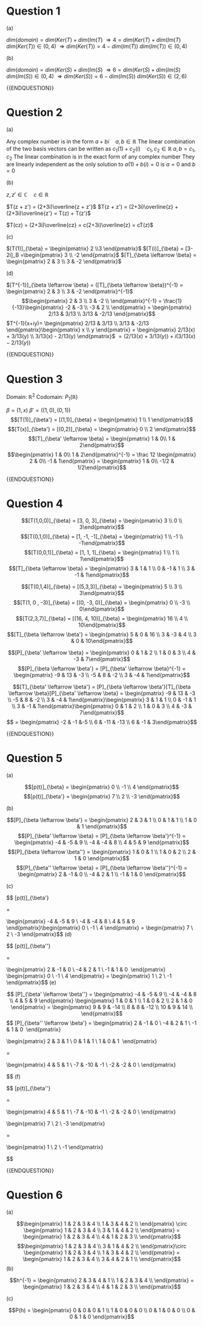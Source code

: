 
# Question 1

(a)

$dim(domain) = dim(Ker(T) + dim(Im(T)$
$\Rightarrow 4 = dim(Ker(T) + dim(Im(T)$
$dim(Ker(T)) \in (0,4)$
$\Rightarrow dim(Ker(T)) = 4 - dim(Im(T))$
$dim(Im(T)) \in (0,4)$

(b)

$dim(domain) = dim(Ker(S) + dim(Im(S)$
$\Rightarrow 6 = dim(Ker(S) + dim(Im(S)$
$dim(Im(S)) \in (0,4)$
$\Rightarrow dim(Ker(S)) = 6 - dim(Im(S))$
$dim(Ker(S)) \in (2,6)$

{{ENDQUESTION}}

# Question 2

(a)

Any complex number is in the form $a +bi \quad a,b \in \mathbb{R}$
The linear combination of the two basis vectors can be written as
$c_1(1) + c_2(i) \quad c_1,c_2 \in \mathbb{R}$
$a,b = c_1,c_2$
The linear combination is in the exact form of any complex number
They are linearly independent as the only solution to $a(1) + b(i) = 0$
is $a = 0 \text{ and } b = 0$

(b)

$z,z' \in \mathbb{C} \quad c \in \mathbb{R}$

$T(z + z') = (2+3i)\overline{z + z'}$
$T(z + z') = (2+3i)\overline{z} + (2+3i)\overline{z'} = T(z) + T(z')$

$T(cz) = (2+3i)\overline{cz} = c(2+3i)\overline{z} = cT(z)$

(c)

$[T(1)]_{\beta} = \begin{pmatrix} 2 \\3 \end{pmatrix}$
$[T(i)]_{\beta}  = [3-2i]_B =\begin{pmatrix} 3 \\ -2 \end{pmatrix}$
$[T]_{\beta \leftarrow \beta} = \begin{pmatrix} 2 & 3 \\ 3 & -2 \end{pmatrix}$

(d)

$[T^{-1}]_{\beta \leftarrow \beta} = ([T]_{\beta \leftarrow \beta})^{-1} = \begin{pmatrix} 2 & 3 \\ 3 & -2 \end{pmatrix}^{-1}$
$$\begin{pmatrix} 2 & 3 \\ 3 & -2 \\ \end{pmatrix}^{-1} = \frac{1}{-13}\begin{pmatrix} -2 & -3 \\ -3 & 2 \\ \end{pmatrix} = \begin{pmatrix} 2/13 & 3/13 \\ 3/13 & -2/13  \end{pmatrix}$$
$T^{-1}(x+iy)= \begin{pmatrix} 2/13 & 3/13 \\ 3/13 & -2/13  \end{pmatrix}\begin{pmatrix} x \\ y \end{pmatrix} = \begin{pmatrix} 2/13(x) + 3/13(y) \\ 3/13(x) - 2/13(y)  \end{pmatrix}$
$= (2/13(x) + 3/13(y)) + i(3/13(x) - 2/13(y))$

{{ENDQUESTION}}

# Question 3

Domain: $\mathbb{R}^2$
Codomain: $P_1(\mathbb{R})$

$\beta = (1, x)$
$\beta' = ((1,0),(0,1))$
$$[T(1)]_{\beta'} = [(1,1)]_{\beta} = \begin{pmatrix} 1 \\ 1 \end{pmatrix}$$ 
$$[T(x)]_{\beta'} = [(0,2)]_{\beta} = \begin{pmatrix} 0 \\ 2 \end{pmatrix}$$ 
$$[T]_{\beta' \leftarrow \beta} = \begin{pmatrix} 1 & 0\\ 1 & 2\end{pmatrix}$$
$$\begin{pmatrix} 1 & 0\\ 1 & 2\end{pmatrix}^{-1} = \frac 12 \begin{pmatrix} 2 & 0\\ -1 & 1\end{pmatrix} = \begin{pmatrix} 1 & 0\\ -1/2 & 1/2\end{pmatrix}$$

{{ENDQUESTION}}

# Question 4

$$[T(1,0,0)]_{\beta} = [3, 0, 3]_{\beta} = \begin{pmatrix} 3 \\ 0 \\ 3\end{pmatrix}$$
$$[T(0,1,0)]_{\beta} = [1, -1, -1]_{\beta} = \begin{pmatrix} 1 \\ -1 \\ -1\end{pmatrix}$$
$$[T(0,0,1)]_{\beta} = [1, 1, 1]_{\beta} = \begin{pmatrix} 1 \\ 1 \\ 1\end{pmatrix}$$
$$[T]_{\beta \leftarrow \beta} = \begin{pmatrix} 3 & 1 & 1 \\ 0 & -1 & 1  \\ 3 & -1 & 1\end{pmatrix}$$

$$[T(0,1,4)]_{\beta} = [(5,3,3)]_{\beta} = \begin{pmatrix} 5 \\ 3 \\ 3\end{pmatrix}$$
$$[T(1, 0 , -3)]_{\beta} = [(0, -3, 0)]_{\beta} = \begin{pmatrix} 0 \\ -3 \\ 0\end{pmatrix}$$
$$[T(2,3,7)]_{\beta} = [(16, 4, 10)]_{\beta} = \begin{pmatrix} 16 \\ 4 \\ 10\end{pmatrix}$$
$$[T]_{\beta \leftarrow \beta'} = \begin{pmatrix} 5 & 0 & 16 \\ 3 & -3 & 4 \\ 3 & 0 & 10\end{pmatrix}$$

$$[P]_{\beta' \leftarrow \beta} = \begin{pmatrix} 0 & 1 & 2 \\ 1 & 0 & 3  \\ 4 & -3 & 7\end{pmatrix}$$
$$[P]_{\beta \leftarrow \beta'} = [P]_{\beta' \leftarrow \beta}^{-1} = \begin{pmatrix} -9 & 13 & -3 \\ -5 & 8 & -2  \\ 3 & -4 & 1\end{pmatrix}$$

$$[T]_{\beta' \leftarrow \beta'} = [P]_{\beta \leftarrow \beta'}[T]_{\beta \leftarrow \beta}[P]_{\beta' \leftarrow \beta} = \begin{pmatrix} -9 & 13 & -3 \\ -5 & 8 & -2  \\ 3 & -4 & 1\end{pmatrix}\begin{pmatrix} 3 & 1 & 1 \\ 0 & -1 & 1  \\ 3 & -1 & 1\end{pmatrix}\begin{pmatrix} 0 & 1 & 2 \\ 1 & 0 & 3  \\ 4 & -3 & 7\end{pmatrix}$$
$$ = \begin{pmatrix}
-2 & -1 &-5 \\
6 & -11 & -13 \\
6 & -1 & 3​
\end{pmatrix}$$


{{ENDQUESTION}}

# Question 5

(a)

$$[p(t)]_{\beta} = \begin{pmatrix} 0 \\ -1 \\ 4 \end{pmatrix}$$
$$[p(t)]_{\beta'} = \begin{pmatrix} 7 \\ 2 \\ -3 \end{pmatrix}$$

(b)

$$[P]_{\beta \leftarrow \beta'} = \begin{pmatrix}
2 & 3 & 1 \\
0 & 1 & 1 \\
1 & 0 & 1 ​
\end{pmatrix}$$
$$[P]_{\beta' \leftarrow \beta} = [P]_{\beta \leftarrow \beta'}^{-1} = \begin{pmatrix}
-4 & -5 & 9 \\
-4 & -4 & 8 \\
4 & 5 & 9 ​
\end{pmatrix}$$
$$[P]_{\beta \leftarrow \beta''} = \begin{pmatrix}
1 & 0 & 1 \\
1 & 0 & 2 \\
2 & 1 & 0 ​
\end{pmatrix}$$
$$[P]_{\beta'' \leftarrow \beta} = [P]_{\beta \leftarrow \beta''}^{-1} = \begin{pmatrix}
2 & -1 & 0 \\
-4 & 2 & 1 \\
-1 & 1 & 0 ​
\end{pmatrix}$$

(c)

$$
[p(t)]_{\beta'} 

=


\begin{pmatrix}
-4 & -5 & 9 \\
-4 & -4 & 8 \\
4 & 5 & 9 ​
\end{pmatrix}\begin{pmatrix} 0 \\ -1 \\ 4 \end{pmatrix} = \begin{pmatrix} 7 \\ 2 \\ -3 \end{pmatrix}$$
(d)

$$
[p(t)]_{\beta''} 

=

\begin{pmatrix}
2 & -1 & 0 \\
-4 & 2 & 1 \\
-1 & 1 & 0 ​
\end{pmatrix}
\begin{pmatrix} 0 \\ -1 \\ 4 \end{pmatrix} = \begin{pmatrix} 1 \\ 2 \\ -1 \end{pmatrix}$$
(e)

$$ [P]_{\beta' \leftarrow \beta''} =  \begin{pmatrix}
-4 & -5 & 9 \\
-4 & -4 & 8 \\
4 & 5 & 9 ​
\end{pmatrix}
\begin{pmatrix}
1 & 0 & 1 \\
1 & 0 & 2 \\
2 & 1 & 0 ​
\end{pmatrix} = 
\begin{pmatrix}
9 & 9 & -14 \\
8 & 8 & -12 \\ 
10 & 9 & 14 \\
\end{pmatrix}$$
$$ [P]_{\beta'' \leftarrow \beta'} =  \begin{pmatrix}
2 & -1 & 0 \\
-4 & 2 & 1 \\
-1 & 1 & 0 ​
\end{pmatrix}

\begin{pmatrix}
2 & 3 & 1 \\
0 & 1 & 1 \\
1 & 0 & 1 ​
\end{pmatrix}

= 

\begin{pmatrix}
4 & 5 & 1 \\
-7 & -10 & -1 \\
-2 & -2 & 0 \\
\end{pmatrix}

$$
(f)

$$
[p(t)]_{\beta''}

=

\begin{pmatrix}
4 & 5 & 1 \\
-7 & -10 & -1 \\
-2 & -2 & 0 \\
\end{pmatrix}

\begin{pmatrix} 7 \\ 2 \\ -3 \end{pmatrix}

=

\begin{pmatrix} 1 \\ 2 \\ -1 \end{pmatrix}

$$

{{ENDQUESTION}}

# Question 6

(a)

$$\begin{pmatrix} 1 & 2 & 3 & 4 \\ 1 & 3 & 4 & 2 \\ \end{pmatrix} \circ \begin{pmatrix} 1 & 2 & 3 & 4 \\ 3 & 1 & 4 & 2 \\ \end{pmatrix} = \begin{pmatrix} 1 & 2 & 3 & 4 \\ 4 & 1 & 2 & 3 \\ \end{pmatrix}$$
$$\begin{pmatrix} 1 & 2 & 3 & 4 \\ 3 & 1 & 4 & 2 \\ \end{pmatrix}\circ \begin{pmatrix} 1 & 2 & 3 & 4 \\ 1 & 3 & 4 & 2 \\ \end{pmatrix}   = \begin{pmatrix} 1 & 2 & 3 & 4 \\ 3 & 4 & 2 & 1 \\ \end{pmatrix}$$
(b)

$$h^{-1} = \begin{pmatrix} 2 & 3 & 4 & 1 \\ 1 & 2 & 3 & 4 \\ \end{pmatrix} = \begin{pmatrix} 1 & 2 & 3 & 4 \\ 4 & 1 & 2 & 3 \\ \end{pmatrix}$$

(c)

$$P(h) = 
\begin{pmatrix} 0 & 0 & 0 & 1 \\ 1 & 0 & 0 & 0 \\ 0 & 1 & 0 & 0 \\ 0 & 0 & 1 & 0 \end{pmatrix}$$